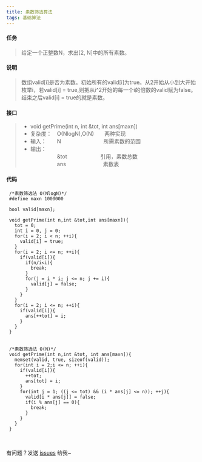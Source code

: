 ```yaml
---
title: 素数筛选算法
tags: 基础算法
---
```


#### 任务
> 给定一个正整数N，求出[2, N]中的所有素数。

#### 说明
> 数组valid[i]是否为素数。初始所有的valid[i]为true。从2开始从小到大开始枚举i，若valid[i] = true,则把从i^2开始的每一个i的倍数的valid赋为false。结束之后valid[i] = true的就是素数。

#### 接口
> * void getPrime(int n, int &tot, int ans[maxn])
> * 复杂度：　O(NlogN),O(N)　　两种实现
> * 输入：　　N　　　　　　　　所需素数的范围
> * 输出：   
>　　　　　&tot  　　　　　　引用，素数总数　   
> 　　　　　ans　　　　　　　素数表

#### 代码

```
 /*素数筛选法 O(NlogN)*/
 #define maxn 1000000

 bool valid[maxn];

 void getPrime(int n,int &tot,int ans[maxn]){
   tot = 0;
   int i = 0, j = 0;
   for(i = 2; i < n; ++i){
     valid[i] = true;
   }
   for(i = 2; i <= n; ++i){
     if(valid[i]){
       if(n/i<i){
         break;
       }
       for(j = i * i; j <= n; j += i){
         valid[j] = false;
       }
     }
   }
   for(i = 2; i <= n; ++i){
     if(valid[i]){
       ans[++tot] = i;
     }
   }
 }


 /*素数筛选法 O(N)*/
 void getPrime(int n,int &tot, int ans[maxn]){
   memset(valid, true, sizeof(valid));
   for(int i = 2;i <= n; ++i){
     if(valid[i]){
       ++tot;
       ans[tot] = i;
     }
     for(int j = 1; ((j <= tot) && (i * ans[j] <= n)); ++j){
       valid[i * ans[j]] = false;
       if(i % ans[j] == 0){
         break;
       }
     }
   }
 }
```

<br>

有问题？发送 [issues](https://syt-honey.github.io/about/) 给我~
